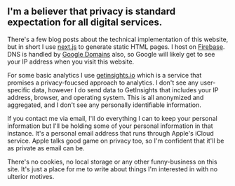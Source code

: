 ## I'm a believer that privacy is standard expectation for all digital services.

There's a few blog posts about the technical implementation of this website, but in short I use [next.js](https://nextjs.org) to generate static HTML pages. I host on [Firebase](https://firebase.google.com). DNS is handled by [Google Domains](https://domains.google.com) also, so Google will likely get to see your IP address when you visit this website. 

For some basic analytics I use [getinsights.io](https://getinsights.io) which is a service that promises a privacy-foucsed approach to analytics. I don't see any user-specific data, however I do send data to GetInsights that includes your IP address, browser, and operating system. This is all anonymized and aggregated, and I don't see any personally identifiable information.

If you contact me via email, I'll do everything I can to keep your personal information but I'll be holding some of your personal information in that instance. It's a personal email address that runs through Apple's iCloud service. Apple talks good game on privacy too, so I'm confident that it'll be as private as email can be. 

There's no cookies, no local storage or any other funny-business on this site. It's just a place for me to write about things I'm interested in with no ulterior motives.
